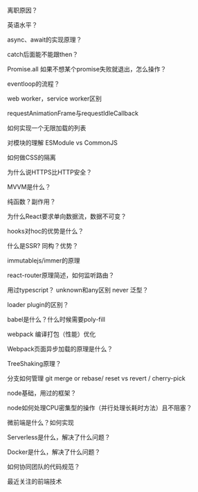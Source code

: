 离职原因？

英语水平？

async、await的实现原理？

catch后面能不能跟then？

Promise.all 如果不想某个promise失败就退出，怎么操作？

eventloop的流程？

web worker，service worker区别

requestAnimationFrame与requestIdleCallback

如何实现一个无限加载的列表

对模块的理解 ESModule vs CommonJS

如何做CSS的隔离

为什么说HTTPS比HTTP安全？

MVVM是什么？

纯函数？副作用？

为什么React要求单向数据流，数据不可变？

hooks对hoc的优势是什么？

什么是SSR? 同构？优势？

immutablejs/immer的原理

react-router原理简述，如何监听路由？

用过typescript？ unknown和any区别 never 泛型？

loader plugin的区别？

babel是什么？什么时候需要poly-fill

webpack 编译打包（性能）优化

Webpack页面异步加载的原理是什么？

TreeShaking原理？

分支如何管理 git merge or rebase/ reset vs revert / cherry-pick

node基础，用过的框架？

node如何处理CPU密集型的操作（并行处理长耗时方法）且不阻塞？

微前端是什么？如何实现

Serverless是什么，解决了什么问题？

Docker是什么，解决了什么问题？

如何协同团队的代码规范？

最近关注的前端技术